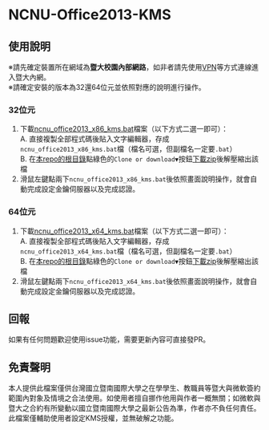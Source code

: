 # NCNU-Office2013-KMS

## 使用說明
※請先確定裝置所在網域為**暨大校園內部網路**，如非者請先使用[VPN](https://sslvpn9.twaren.net/ncnu)等方式連線進入暨大內網。  
※請確定安裝的版本為32還64位元並依照對應的說明進行操作。
### 32位元
1. 下載[ncnu_office2013_x86_kms.bat](https://github.com/hms5232/NCNU-Office2013-KMS/blob/master/ncnu_office2013_x86_kms.bat)檔案（以下方式二選一即可）：  
  A. 直接複製全部程式碼後貼入文字編輯器，存成`ncnu_office2013_x86_kms.bat`檔（檔名可選，但副檔名一定要`.bat`）  
  B. 在[本repo的根目錄](https://github.com/hms5232/NCNU-Office2013-KMS)點綠色的`Clone or download▼`按鈕[下載zip](https://github.com/hms5232/NCNU-Office2013-KMS/archive/master.zip)後解壓縮出該檔
2. 滑鼠左鍵點兩下`ncnu_office2013_x86_kms.bat`後依照畫面說明操作，就會自動完成設定金鑰伺服器以及完成認證。

### 64位元
1. 下載[ncnu_office2013_x64_kms.bat](https://github.com/hms5232/NCNU-Office2013-KMS/blob/master/ncnu_office2013_x64_kms.bat)檔案（以下方式二選一即可）：  
  A. 直接複製全部程式碼後貼入文字編輯器，存成`ncnu_office2013_x64_kms.bat`檔（檔名可選，但副檔名一定要`.bat`）  
  B. 在[本repo的根目錄](https://github.com/hms5232/NCNU-Office2013-KMS)點綠色的`Clone or download▼`按鈕[下載zip](https://github.com/hms5232/NCNU-Office2013-KMS/archive/master.zip)後解壓縮出該檔
2. 滑鼠左鍵點兩下`ncnu_office2013_x64_kms.bat`後依照畫面說明操作，就會自動完成設定金鑰伺服器以及完成認證。

## 回報
如果有任何問題歡迎使用issue功能，需要更新內容可直接發PR。

## 免責聲明
本人提供此檔案僅供台灣國立暨南國際大學之在學學生、教職員等暨大與微軟簽約範圍內對象及情境之合法使用。如使用者擅自挪作他用與作者一概無關；如微軟與暨大之合約有所變動以國立暨南國際大學之最新公告為準，作者亦不負任何責任。  
此檔案僅輔助使用者設定KMS授權，並無破解之功能。
